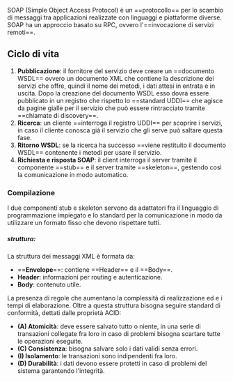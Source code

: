 SOAP (Simple Object Access Protocol) è un ==protocollo== per lo scambio di messaggi tra applicazioni realizzate con linguaggi e piattaforme diverse. SOAP ha un approccio basato su RPC, ovvero l'==invocazione di servizi remoti==.
## Ciclo di vita
1. **Pubblicazione**: il fornitore del servizio deve creare un ==documento WSDL== ovvero un documento XML che contiene la descrizione dei servizi che offre, quindi il nome dei metodi, i dati attesi in entrata e in uscita. Dopo la creazione del documento WSDL esso dovrà essere pubblicato in un registro che rispetto lo ==standard UDDI== che agisce da pagine gialle per il servizio che può essere rintracciato tramite ==chiamate di discovery==.
2. **Ricerca**: un cliente ==interroga il registro UDDI== per scoprire i servizi, in caso il cliente conosca già il servizio che gli serve può saltare questa fase.
3. **Ritorno WSDL**: se la ricerca ha successo ==viene restituito il documento WSDL== contenente i metodi per usare il servizio.
4. **Richiesta e risposta SOAP**: il client interroga il server tramite il componente ==stub== e il server tramite ==skeleton==, gestendo così la comunicazione in modo automatico.
### Compilazione
I due componenti stub e skeleton servono da adattatori fra il linguaggio di programmazione impiegato e lo standard per la comunicazione in modo da utilizzare un formato fisso che devono rispettare tutti.
##### struttura:
La struttura dei messaggi XML è formata da:
- ==**Envelope**==: contiene ==Header== e il ==Body==.
- **Header**: informazioni per routing e autenticazione.
- **Body**: contenuto utile.

La presenza di regole che aumentano la complessità di realizzazione ed e i tempi di elaborazione.
Oltre a questa struttura bisogna seguire standard di conformità, dettati dalle proprietà ACID:
- **(A) Atomicità**: deve essere salvato tutto o niente, in una serie di transazioni collegate fra loro in caso di problemi bisogna scartare tutte le operazioni eseguite.
- **(C) Consistenza**: bisogna salvare solo i dati validi senza errori.
- **(I) Isolamento**: le transazioni sono indipendenti fra loro.
- **(D) Durabilità**: i dati devono essere protetti in caso di problemi del sistema garantendo l'integrità.
